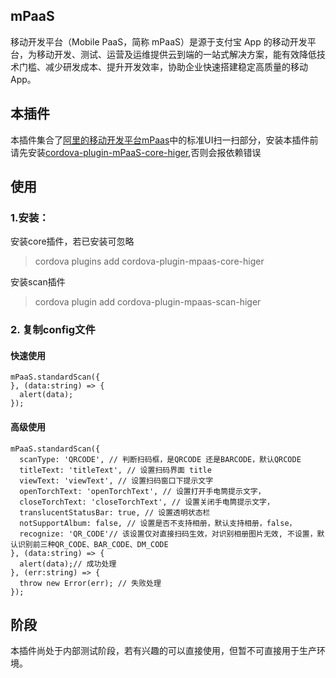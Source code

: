 ## mPaaS 

移动开发平台（Mobile PaaS，简称 mPaaS）是源于支付宝 App 的移动开发平台，为移动开发、测试、运营及运维提供云到端的一站式解决方案，能有效降低技术门槛、减少研发成本、提升开发效率，协助企业快速搭建稳定高质量的移动 App。

## 本插件
本插件集合了[阿里的移动开发平台mPaas](https://help.aliyun.com/document_detail/49549.html)中的标准UI扫一扫部分，安装本插件前请先安装[cordova-plugin-mPaaS-core-higer](https://github.com/ty793941/cordova-plugin-mPaaS-core-higer),否则会报依赖错误


## 使用

### 1.安装：
安装core插件，若已安装可忽略
> cordova plugins add cordova-plugin-mpaas-core-higer

安装scan插件 
> cordova plugin add cordova-plugin-mpaas-scan-higer

### 2. 复制config文件

#### 快速使用
>
    mPaaS.standardScan({
    }, (data:string) => {
      alert(data);
    });
>

#### 高级使用
>
    mPaaS.standardScan({
      scanType: 'QRCODE', // 判断扫码框，是QRCODE 还是BARCODE，默认QRCODE
      titleText: 'titleText', // 设置扫码界面 title
      viewText: 'viewText', // 设置扫码窗口下提示文字
      openTorchText: 'openTorchText', // 设置打开手电筒提示文字，
      closeTorchText: 'closeTorchText', // 设置关闭手电筒提示文字，
      translucentStatusBar: true, // 设置透明状态栏
      notSupportAlbum: false, // 设置是否不支持相册，默认支持相册，false，
      recognize: 'QR_CODE'// 该设置仅对直接扫码生效，对识别相册图片无效, 不设置，默认识别前三种QR_CODE、BAR_CODE、DM_CODE
    }, (data:string) => {
      alert(data);// 成功处理
    }, (err:string) => {
      throw new Error(err); // 失败处理
    });
>

## 阶段
本插件尚处于内部测试阶段，若有兴趣的可以直接使用，但暂不可直接用于生产环境。



